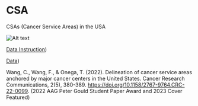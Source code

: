 # CSA
CSAs (Cancer Service Areas) in the USA

![Alt text](https://geowcz.github.io/images/CRC_Figure3_low_res.jpg)

[Data Instruction]([https://drive.google.com/file/d/1Z8PKivpLCkt_CIXQj3wZ3edTCiJbmqOW/view?usp=sharing))

[Data]([https://drive.google.com/file/d/18vmzoVauslMh7SmO-VTA8_Q0ujSlFYFe/view?usp=sharing))

Wang, C., Wang, F., & Onega, T. (2022). Delineation of cancer service areas anchored by major cancer centers in the United States. Cancer Research Communications, 2(5), 380-389. https://doi.org/10.1158/2767-9764.CRC-22-0099. (2022 AAG Peter Gould Student Paper Award and 2023 Cover Featured)
